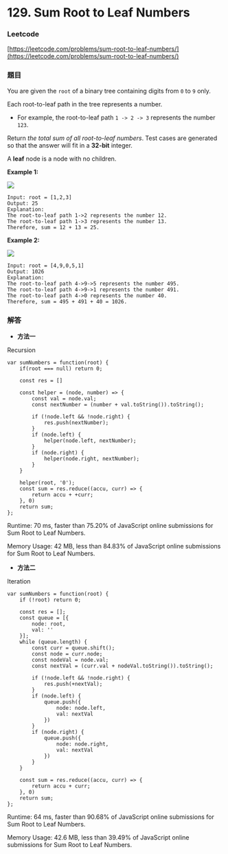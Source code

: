 # 129. Sum Root to Leaf Numbers

### Leetcode

[https://leetcode.com/problems/sum-root-to-leaf-numbers/](https://leetcode.com/problems/sum-root-to-leaf-numbers/)

### 題目

You are given the `root` of a binary tree containing digits from `0` to `9` only.

Each root-to-leaf path in the tree represents a number.

* For example, the root-to-leaf path `1 -> 2 -> 3` represents the number `123`.

Return _the total sum of all root-to-leaf numbers_. Test cases are generated so that the answer will fit in a **32-bit** integer.

A **leaf** node is a node with no children.

&#x20;

**Example 1:**

![](https://assets.leetcode.com/uploads/2021/02/19/num1tree.jpg)

```
Input: root = [1,2,3]
Output: 25
Explanation:
The root-to-leaf path 1->2 represents the number 12.
The root-to-leaf path 1->3 represents the number 13.
Therefore, sum = 12 + 13 = 25.
```

**Example 2:**

![](https://assets.leetcode.com/uploads/2021/02/19/num2tree.jpg)

```
Input: root = [4,9,0,5,1]
Output: 1026
Explanation:
The root-to-leaf path 4->9->5 represents the number 495.
The root-to-leaf path 4->9->1 represents the number 491.
The root-to-leaf path 4->0 represents the number 40.
Therefore, sum = 495 + 491 + 40 = 1026.
```

### 解答 <a href="#ti-jie" id="ti-jie"></a>

* **方法一**

Recursion

```
var sumNumbers = function(root) {
    if(root === null) return 0;
    
    const res = []
    
    const helper = (node, number) => {
        const val = node.val;
        const nextNumber = (number + val.toString()).toString();
        
        if (!node.left && !node.right) {
            res.push(nextNumber);
        }
        if (node.left) {
            helper(node.left, nextNumber);
        }
        if (node.right) {
            helper(node.right, nextNumber);
        }
    }
    
    helper(root, '0');
    const sum = res.reduce((accu, curr) => {
        return accu + +curr;
    }, 0)
    return sum;
};
```

Runtime: 70 ms, faster than 75.20% of JavaScript online submissions for Sum Root to Leaf Numbers.

Memory Usage: 42 MB, less than 84.83% of JavaScript online submissions for Sum Root to Leaf Numbers.

* **方法二**

Iteration

```
var sumNumbers = function(root) {
    if (!root) return 0;
    
    const res = [];
    const queue = [{
        node: root,
        val: ''
    }];
    while (queue.length) {
        const curr = queue.shift();
        const node = curr.node;
        const nodeVal = node.val;
        const nextVal = (curr.val + nodeVal.toString()).toString();
        
        if (!node.left && !node.right) {
            res.push(+nextVal);
        }
        if (node.left) {
            queue.push({
                node: node.left,
                val: nextVal
            })
        }
        if (node.right) {
            queue.push({
                node: node.right,
                val: nextVal
            })
        }
    }
    
    const sum = res.reduce((accu, curr) => {
        return accu + curr;
    }, 0)
    return sum;
};
```

Runtime: 64 ms, faster than 90.68% of JavaScript online submissions for Sum Root to Leaf Numbers.

Memory Usage: 42.6 MB, less than 39.49% of JavaScript online submissions for Sum Root to Leaf Numbers.
